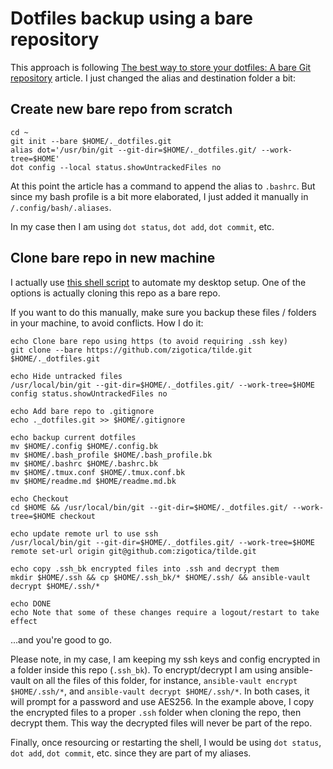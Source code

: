 # Dotfiles backup using a bare repository


This approach is following [The best way to store your dotfiles: A bare Git repository](https://www.atlassian.com/git/tutorials/dotfiles) article. I just changed the alias and destination folder a bit: 


## Create new bare repo from scratch


```
cd ~
git init --bare $HOME/._dotfiles.git
alias dot='/usr/bin/git --git-dir=$HOME/._dotfiles.git/ --work-tree=$HOME'
dot config --local status.showUntrackedFiles no
```


At this point the article has a command to append the alias to `.bashrc`. But since my bash profile is a bit more elaborated, I just added it manually in `/.config/bash/.aliases`.


In my case then I am using `dot status`, `dot add`, `dot commit`, etc. 


## Clone bare repo in new machine

I actually use [this shell script](https://github.com/zigotica/automated-desktop-setup) to automate my desktop setup. One of the options is actually cloning this repo as a bare repo.

If you want to do this manually, make sure you backup these files / folders in your machine, to avoid conflicts. How I do it: 


```
echo Clone bare repo using https (to avoid requiring .ssh key)
git clone --bare https://github.com/zigotica/tilde.git $HOME/._dotfiles.git

echo Hide untracked files
/usr/local/bin/git --git-dir=$HOME/._dotfiles.git/ --work-tree=$HOME config status.showUntrackedFiles no

echo Add bare repo to .gitignore
echo ._dotfiles.git >> $HOME/.gitignore

echo backup current dotfiles
mv $HOME/.config $HOME/.config.bk
mv $HOME/.bash_profile $HOME/.bash_profile.bk
mv $HOME/.bashrc $HOME/.bashrc.bk
mv $HOME/.tmux.conf $HOME/.tmux.conf.bk
mv $HOME/readme.md $HOME/readme.md.bk

echo Checkout
cd $HOME && /usr/local/bin/git --git-dir=$HOME/._dotfiles.git/ --work-tree=$HOME checkout

echo update remote url to use ssh
/usr/local/bin/git --git-dir=$HOME/._dotfiles.git/ --work-tree=$HOME remote set-url origin git@github.com:zigotica/tilde.git

echo copy .ssh_bk encrypted files into .ssh and decrypt them
mkdir $HOME/.ssh && cp $HOME/.ssh_bk/* $HOME/.ssh/ && ansible-vault decrypt $HOME/.ssh/*

echo DONE
echo Note that some of these changes require a logout/restart to take effect
```


...and you're good to go.

Please note, in my case, I am keeping my ssh keys and config encrypted in a folder inside this repo (`.ssh_bk`). To encrypt/decrypt I am using ansible-vault on all the files of this folder, for instance, `ansible-vault encrypt $HOME/.ssh/*`, and `ansible-vault decrypt $HOME/.ssh/*`. In both cases, it will prompt for a password and use AES256. In the example above, I copy the encrypted files to a proper `.ssh` folder when cloning the repo, then decrypt them. This way the decrypted files will never be part of the repo.

Finally, once resourcing or restarting the shell, I would be using `dot status`, `dot add`, `dot commit`, etc. since they are part of my aliases.
